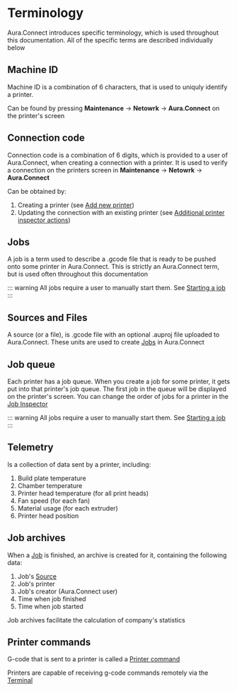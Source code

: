 # Terminology

Aura.Connect introduces specific terminology, which is used throughout this documentation. All of the specific terms are described individually below

## Machine ID

Machine ID is a combination of 6 characters, that is used to uniquly identify a printer. 

Can be found by pressing **Maintenance** -> **Netowrk** -> **Aura.Connect** on the printer's screen

## Connection code

Connection code is a combination of 6 digits, which is provided to a user of Aura.Connect, when creating a connection with a printer. It is used to verify a connection on the printers screen in **Maintenance** -> **Netowrk** -> **Aura.Connect** 

Can be obtained by:
  1. Creating a printer (see [Add new printer](/aura-connect/gui/#add-new-printer))
  2. Updating the connection with an existing printer (see [Additional printer inspector actions](/aura-connect/gui/#additional-printer-inspector-actions))

## Jobs

A job is a term used to describe a .gcode file that is ready to be pushed onto some printer in Aura.Connect. This is strictly an Aura.Connect term, but is used often throughout this documentation

::: warning
All jobs require a user to manually start them. See [Starting a job](/aura-connect/quickstart/#starting-a-print-job)
:::

## Sources and Files

A source (or a file), is .gcode file with an optional .auproj file uploaded to Aura.Connect. These units are used to create [Jobs](#jobs) in Aura.Connect

## Job queue

Each printer has a job queue. When you create a job for some printer, it gets put into that printer's job queue. The first job in the queue will be displayed on the printer's screen. You can change the order of jobs for a printer in the [Job Inspector](/aura-connect/gui/#job-inspector)

::: warning
All jobs require a user to manually start them. See [Starting a job](/aura-connect/quickstart/#starting-a-print-job)
:::

## Telemetry

Is a collection of data sent by a printer, including:

1. Build plate temperature
2. Chamber temperature
3. Printer head temperature (for all print heads)
4. Fan speed (for each fan)
5. Material usage (for each extruder)
6. Printer head position

## Job archives

When a [Job](#jobs) is finished, an archive is created for it, containing the following data:

1. Job's [Source](#sources-and-files)
2. Job's printer
3. Job's creator (Aura.Connect user)
4. Time when job finished
5. Time when job started 

Job archives facilitate the calculation of company's statistics

## Printer commands

G-code that is sent to a printer is called a [Printer command](#printer-commands)

Printers are capable of receiving g-code commands remotely via the [Terminal](/aura-connect/gui/#terminal-interactive-control)
